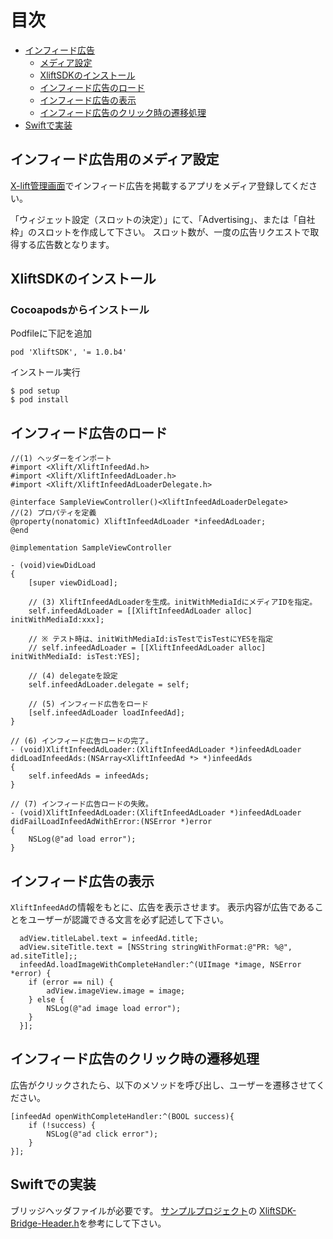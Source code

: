# 目次

* [インフィード広告](#infeed)
    * [メディア設定](#infeed/setting)
    * [XliftSDKのインストール](#infeed/install)
    * [インフィード広告のロード](#infeed/load)
    * [インフィード広告の表示](#infeed/display)
    * [インフィード広告のクリック時の遷移処理](#infeed/click)
* [Swiftで実装](#swift)


<a name="setting"></a>
## インフィード広告用のメディア設定
[X-lift管理画面](https://console.x-lift.jp/)でインフィード広告を掲載するアプリをメディア登録してください。

「ウィジェット設定（スロットの決定）」にて、「Advertising」、または「自社枠」のスロットを作成して下さい。
スロット数が、一度の広告リクエストで取得する広告数となります。

<a name="infeed/install"></a>
## XliftSDKのインストール
### Cocoapodsからインストール
Podfileに下記を追加
```
pod 'XliftSDK', '= 1.0.b4'
```
インストール実行
```
$ pod setup
$ pod install
```

<a name="infeed/load"></a>
## インフィード広告のロード

```objc
//(1) ヘッダーをインポート
#import <Xlift/XliftInfeedAd.h>
#import <Xlift/XliftInfeedAdLoader.h>
#import <Xlift/XliftInfeedAdLoaderDelegate.h>

@interface SampleViewController()<XliftInfeedAdLoaderDelegate>
//(2) プロパティを定義
@property(nonatomic) XliftInfeedAdLoader *infeedAdLoader;
@end

@implementation SampleViewController

- (void)viewDidLoad
{
    [super viewDidLoad];

    // (3) XliftInfeedAdLoaderを生成。initWithMediaIdにメディアIDを指定。
    self.infeedAdLoader = [[XliftInfeedAdLoader alloc] initWithMediaId:xxx];

    // ※ テスト時は、initWithMediaId:isTestでisTestにYESを指定
    // self.infeedAdLoader = [[XliftInfeedAdLoader alloc] initWithMediaId: isTest:YES];

    // (4) delegateを設定
    self.infeedAdLoader.delegate = self;

    // (5) インフィード広告をロード
    [self.infeedAdLoader loadInfeedAd];
}

// (6) インフィード広告ロードの完了。
- (void)XliftInfeedAdLoader:(XliftInfeedAdLoader *)infeedAdLoader didLoadInfeedAds:(NSArray<XliftInfeedAd *> *)infeedAds
{
    self.infeedAds = infeedAds;
}

// (7) インフィード広告ロードの失敗。
- (void)XliftInfeedAdLoader:(XliftInfeedAdLoader *)infeedAdLoader didFailLoadInfeedAdWithError:(NSError *)error
{
    NSLog(@"ad load error");
}
```

<a name="infeed/display"></a>
## インフィード広告の表示
`XliftInfeedAd`の情報をもとに、広告を表示させます。
表示内容が広告であることをユーザーが認識できる文言を必ず記述して下さい。

```objc
  adView.titleLabel.text = infeedAd.title;
  adView.siteTitle.text = [NSString stringWithFormat:@"PR: %@", ad.siteTitle];;
  infeedAd.loadImageWithCompleteHandler:^(UIImage *image, NSError *error) {
    if (error == nil) {
        adView.imageView.image = image;
    } else {
        NSLog(@"ad image load error");
    }
  }];

```

<a name="infeed/click"></a>
## インフィード広告のクリック時の遷移処理
広告がクリックされたら、以下のメソッドを呼び出し、ユーザーを遷移させてください。
```objc
[infeedAd openWithCompleteHandler:^(BOOL success){
    if (!success) {
        NSLog(@"ad click error");
    }
}];

```

<a name="swift"></a>
## Swiftでの実装
ブリッジヘッダファイルが必要です。
[サンプルプロジェクト](https://github.com/XliftSDK/XliftSDK-iOS-Guide/tree/master/SwiftExample/XliftSDKSwiftExampleInfeed)の [XliftSDK-Bridge-Header.h](https://github.com/XliftSDK/XliftSDK-iOS-Guide/blob/master/SwiftExample/XliftSDKSwiftExampleInfeed/XliftSDKSwiftExampleInfeed/XliftSDK-Bridge-Header.h)を参考にして下さい。
